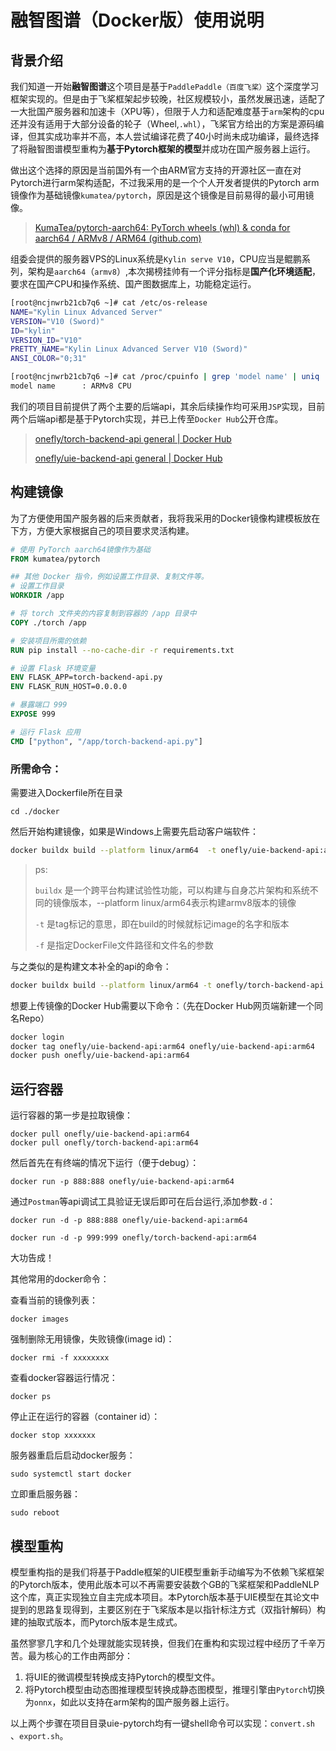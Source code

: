 # 融智图谱（Docker版）使用说明

## 背景介绍

我们知道一开始**融智图谱**这个项目是基于`PaddlePaddle（百度飞桨）`这个深度学习框架实现的。但是由于飞桨框架起步较晚，社区规模较小，虽然发展迅速，适配了一大批国产服务器和加速卡（XPU等），但限于人力和适配难度基于`arm`架构的cpu还并没有适用于大部分设备的轮子（Wheel,`.whl`），飞桨官方给出的方案是源码编译，但其实成功率并不高，本人尝试编译花费了40小时尚未成功编译，最终选择了将融智图谱模型重构为**基于Pytorch框架的模型**并成功在国产服务器上运行。

做出这个选择的原因是当前国外有一个由ARM官方支持的开源社区一直在对Pytorch进行arm架构适配，不过我采用的是一个个人开发者提供的Pytorch arm镜像作为基础镜像`kumatea/pytorch`，原因是这个镜像是目前易得的最小可用镜像。

> [KumaTea/pytorch-aarch64: PyTorch wheels (whl) & conda for aarch64 / ARMv8 / ARM64 (github.com)](https://github.com/KumaTea/pytorch-aarch64)

组委会提供的服务器VPS的Linux系统是`Kylin serve V10`，CPU应当是鲲鹏系列，架构是`aarch64`（`armv8`）,本次揭榜挂帅有一个评分指标是**国产化环境适配**，要求在国产CPU和操作系统、国产图数据库上，功能稳定运行。

```sh
[root@ncjnwrb21cb7q6 ~]# cat /etc/os-release
NAME="Kylin Linux Advanced Server"
VERSION="V10 (Sword)"
ID="kylin"
VERSION_ID="V10"
PRETTY_NAME="Kylin Linux Advanced Server V10 (Sword)"
ANSI_COLOR="0;31"
```

```sh
[root@ncjnwrb21cb7q6 ~]# cat /proc/cpuinfo | grep 'model name' | uniq
model name      : ARMv8 CPU
```

我们的项目目前提供了两个主要的后端api，其余后续操作均可采用`JSP`实现，目前两个后端api都是基于Pytorch实现，并已上传至`Docker Hub`公开仓库。

> [onefly/torch-backend-api general | Docker Hub](https://hub.docker.com/repository/docker/onefly/torch-backend-api/general)
>
> [onefly/uie-backend-api general | Docker Hub](https://hub.docker.com/repository/docker/onefly/uie-backend-api/general)

## 构建镜像

为了方便使用国产服务器的后来贡献者，我将我采用的Docker镜像构建模板放在下方，方便大家根据自己的项目要求灵活构建。

```dockerfile
# 使用 PyTorch aarch64镜像作为基础
FROM kumatea/pytorch

## 其他 Docker 指令，例如设置工作目录、复制文件等。
# 设置工作目录
WORKDIR /app

# 将 torch 文件夹的内容复制到容器的 /app 目录中
COPY ./torch /app

# 安装项目所需的依赖
RUN pip install --no-cache-dir -r requirements.txt

# 设置 Flask 环境变量
ENV FLASK_APP=torch-backend-api.py
ENV FLASK_RUN_HOST=0.0.0.0

# 暴露端口 999
EXPOSE 999

# 运行 Flask 应用
CMD ["python", "/app/torch-backend-api.py"]
```

### 所需命令：

需要进入Dockerfile所在目录

```
cd ./docker
```

然后开始构建镜像，如果是Windows上需要先启动客户端软件：

```sh
docker buildx build --platform linux/arm64  -t onefly/uie-backend-api:arm64 .  -f Dockerfile
```

> ps:
>
> `buildx` 是一个跨平台构建试验性功能，可以构建与自身芯片架构和系统不同的镜像版本，--platform linux/arm64表示构建armv8版本的镜像
>
> `-t` 是tag标记的意思，即在build的时候就标记image的名字和版本
>
> `-f` 是指定DockerFile文件路径和文件名的参数

与之类似的是构建文本补全的api的命令：

```sh
docker buildx build --platform linux/arm64 -t onefly/torch-backend-api:arm64 . --push -f Dockerfile2
```

想要上传镜像的Docker Hub需要以下命令：（先在Docker Hub网页端新建一个同名Repo）

```sh
docker login
docker tag onefly/uie-backend-api:arm64 onefly/uie-backend-api:arm64
docker push onefly/uie-backend-api:arm64
```

## 运行容器

运行容器的第一步是拉取镜像：

```
docker pull onefly/uie-backend-api:arm64
docker pull onefly/torch-backend-api:arm64
```

然后首先在有终端的情况下运行（便于debug）：

```
docker run -p 888:888 onefly/uie-backend-api:arm64
```

通过`Postman`等api调试工具验证无误后即可在后台运行,添加参数`-d`：

```
docker run -d -p 888:888 onefly/uie-backend-api:arm64
```

```
docker run -d -p 999:999 onefly/torch-backend-api:arm64
```

大功告成！

其他常用的docker命令：

查看当前的镜像列表：

```
docker images
```

强制删除无用镜像，失败镜像(image id)：

```
docker rmi -f xxxxxxxx
```

查看docker容器运行情况：

```
docker ps
```

停止正在运行的容器（container id）：

```
docker stop xxxxxxx
```

服务器重启后启动docker服务：

```
sudo systemctl start docker
```

立即重启服务器：

```
sudo reboot
```

## 模型重构

模型重构指的是我们将基于Paddle框架的UIE模型重新手动编写为不依赖飞桨框架的Pytorch版本，使用此版本可以不再需要安装数个GB的飞桨框架和PaddleNLP这个库，真正实现独立自主完成本项目。本Pytorch版本基于UIE模型在其论文中提到的思路复现得到，主要区别在于飞桨版本是以指针标注方式（双指针解码）构建的抽取式版本，而Pytorch版本是生成式。

虽然寥寥几字和几个处理就能实现转换，但我们在重构和实现过程中经历了千辛万苦。最为核心的工作由两部分：

1. 将UIE的微调模型转换成支持Pytorch的模型文件。
2. 将Pytorch模型由动态图推理模型转换成静态图模型，推理引擎由`Pytorch`切换为`onnx`，如此以支持在arm架构的国产服务器上运行。

以上两个步骤在项目目录uie-pytorch均有一键shell命令可以实现：`convert.sh` 、`export.sh`。
